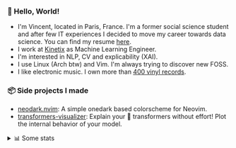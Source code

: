 ### 👋 Hello, World!

- I'm Vincent, located in Paris, France. I'm a former social science student and after few IT experiences I decided to move my career towards data science. You can find my resume [here](https://raw.githubusercontent.com/VDuchauffour/resume/main/resume.pdf).
- I work at <a href="https://www.kinetix.tech/">Kinetix<a/> as Machine Learning Engineer.
- I'm interested in NLP, CV and explicability (XAI).
- I use Linux (Arch btw) and Vim. I'm always trying to discover new FOSS.
- I like electronic music. I own more than <a href="https://www.discogs.com/user/Voigt_Kampff/collection">400 vinyl records<a/>.

### 📦 Side projects I made
  
- [neodark.nvim](https://github.com/VDuchauffour/neodark.nvim): A simple onedark based colorscheme for Neovim.
- [transformers-visualizer](https://github.com/VDuchauffour/transformers-visualizer): Explain your 🤗 transformers without effort! Plot the internal behavior of your model. 

<details><summary>📊 Some stats</summary>  
  
<p align="center">
  <img alt="VDuchauffour's github stats" src="https://github-readme-stats.vercel.app/api?username=VDuchauffour&count_private=true&include_all_commits=true&show_icons=true&theme=react"/>
  <br />
  <img alt="VDuchauffour's streak stats" src="https://streak-stats.demolab.com?user=VDuchauffour&theme=react"/>
  <br />
  <img alt="VDuchauffour's language stats" src="https://github-readme-stats.vercel.app/api/top-langs/?username=VDuchauffour&count_private=true&include_all_commits=true&show_icons=true&layout=compact&theme=react"/>
  <!--   <br />
  <img alt="VDuchauffour's Wakatime stats" src="https://github-readme-stats.vercel.app/api/wakatime?username=VDuchauffour&theme=react"/> -->
</p>

#### 🧭 Wakatime stats
<!--START_SECTION:waka-->
![Code Time](http://img.shields.io/badge/Code%20Time-690%20hrs%204%20mins-blue)

![Lines of code](https://img.shields.io/badge/From%20Hello%20World%20I%27ve%20Written-162.5%20thousand%20lines%20of%20code-blue)

**🐱 My GitHub Data** 

> 📦 29.2 kB Used in GitHub's Storage 
 > 
> 🏆 1,724 Contributions in the Year 2023
 > 
> 🚫 Not Opted to Hire
 > 
> 📜 8 Public Repositories 
 > 
> 🔑 2 Private Repositories 
 > 
**I'm an Early 🐤** 

```text
🌞 Morning                165 commits         ██░░░░░░░░░░░░░░░░░░░░░░░   06.11 % 
🌆 Daytime                1699 commits        ████████████████░░░░░░░░░   62.95 % 
🌃 Evening                688 commits         ██████░░░░░░░░░░░░░░░░░░░   25.49 % 
🌙 Night                  147 commits         █░░░░░░░░░░░░░░░░░░░░░░░░   05.45 % 
```
📅 **I'm Most Productive on Monday** 

```text
Monday                   678 commits         ██████░░░░░░░░░░░░░░░░░░░   25.12 % 
Tuesday                  368 commits         ███░░░░░░░░░░░░░░░░░░░░░░   13.63 % 
Wednesday                437 commits         ████░░░░░░░░░░░░░░░░░░░░░   16.19 % 
Thursday                 547 commits         █████░░░░░░░░░░░░░░░░░░░░   20.27 % 
Friday                   540 commits         █████░░░░░░░░░░░░░░░░░░░░   20.01 % 
Saturday                 47 commits          ░░░░░░░░░░░░░░░░░░░░░░░░░   01.74 % 
Sunday                   82 commits          █░░░░░░░░░░░░░░░░░░░░░░░░   03.04 % 
```


📊 **This Week I Spent My Time On** 

```text
💬 Programming Languages: 
Python                   4 hrs 56 mins       ███████████░░░░░░░░░░░░░░   44.16 % 
TOML                     2 hrs 32 mins       ██████░░░░░░░░░░░░░░░░░░░   22.74 % 
YAML                     1 hr 45 mins        ████░░░░░░░░░░░░░░░░░░░░░   15.76 % 
Markdown                 46 mins             ██░░░░░░░░░░░░░░░░░░░░░░░   06.92 % 
TeX                      36 mins             █░░░░░░░░░░░░░░░░░░░░░░░░   05.46 % 
```


 Last Updated on 23/05/2023 00:41:27 UTC
<!--END_SECTION:waka-->
</details>
